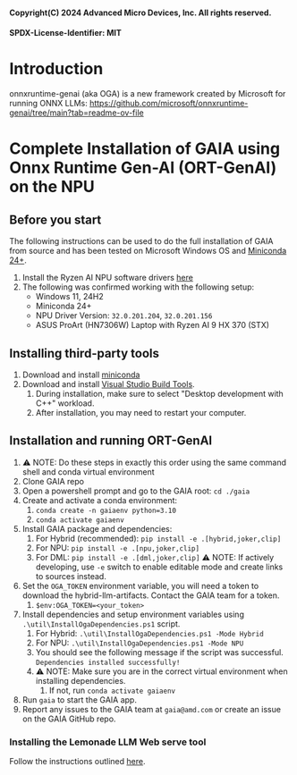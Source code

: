 #### Copyright(C) 2024 Advanced Micro Devices, Inc. All rights reserved.
#### SPDX-License-Identifier: MIT

# Introduction

onnxruntime-genai (aka OGA) is a new framework created by Microsoft for running ONNX LLMs: https://github.com/microsoft/onnxruntime-genai/tree/main?tab=readme-ov-file

# Complete Installation of GAIA using Onnx Runtime Gen-AI (ORT-GenAI) on the NPU

## Before you start
The following instructions can be used to do the full installation of GAIA from source and has been tested on Microsoft Windows OS and [Miniconda 24+](https://docs.anaconda.com/free/miniconda/).

1. Install the Ryzen AI NPU software drivers [here](https://ryzenai.docs.amd.com/en/latest/inst.html)
1. The following was confirmed working with the following setup:
    * Windows 11, 24H2
    * Miniconda 24+
    * NPU Driver Version: `32.0.201.204`, `32.0.201.156`
    * ASUS ProArt (HN7306W) Laptop with Ryzen AI 9 HX 370 (STX)

## Installing third-party tools
1. Download and install [miniconda](https://docs.anaconda.com/miniconda/)
1. Download and install [Visual Studio Build Tools](https://aka.ms/vs/17/release/vs_BuildTools.exe).
    1. During installation, make sure to select "Desktop development with C++" workload.
    1. After installation, you may need to restart your computer.

## Installation and running ORT-GenAI
1. ⚠️ NOTE: Do these steps in exactly this order using the same command shell and conda virtual environment
1. Clone GAIA repo
1. Open a powershell prompt and go to the GAIA root: `cd ./gaia`
1. Create and activate a conda environment:
    1. `conda create -n gaiaenv python=3.10`
    1. `conda activate gaiaenv`
1. Install GAIA package and dependencies:
    1. For Hybrid (recommended): `pip install -e .[hybrid,joker,clip]`
    1. For NPU: `pip install -e .[npu,joker,clip]`
    1. For DML: `pip install -e .[dml,joker,clip]`
    ⚠️ NOTE: If actively developing, use `-e` switch to enable editable mode and create links to sources instead.
1. Set the `OGA_TOKEN` environment variable, you will need a token to download the hybrid-llm-artifacts. Contact the GAIA team for a token.
    1. `$env:OGA_TOKEN=<your_token>`
1. Install dependencies and setup environment variables using `.\util\InstallOgaDependencies.ps1` script.
    1. For Hybrid: `.\util\InstallOgaDependencies.ps1 -Mode Hybrid`
    1. For NPU: `.\util\InstallOgaDependencies.ps1 -Mode NPU`
    1. You should see the following message if the script was successful. `Dependencies installed successfully!`
    1. ⚠️ NOTE: Make sure you are in the correct virtual environment when installing dependencies.
        1. If not, run `conda activate gaiaenv`
1. Run `gaia` to start the GAIA app.
1. Report any issues to the GAIA team at `gaia@amd.com` or create an issue on the GAIA GitHub repo.

### Installing the Lemonade LLM Web serve tool
Follow the instructions outlined [here](https://github.com/onnx/turnkeyml/blob/main/docs/ort_genai_npu.md).
